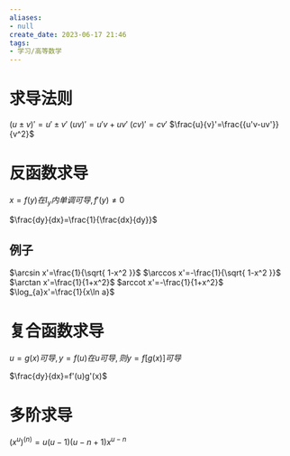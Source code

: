 ```yaml
---
aliases:
- null
create_date: 2023-06-17 21:46
tags:
- 学习/高等数学
---
```

# 求导法则

$(u\pm v)'=u'\pm v'$
$(uv)'=u'v+uv'$
$(cv)'=cv'$
$\frac{u}{v}'=\frac{{u'v-uv'}}{v^2}$

# 反函数求导

$x=f(y)在I_{y}内单调可导,f'(y)\neq 0$

$\frac{dy}{dx}=\frac{1}{\frac{dx}{dy}}$

## 例子

$\arcsin x'=\frac{1}{\sqrt{ 1-x^2 }}$
$\arccos x'=-\frac{1}{\sqrt{ 1-x^2 }}$
$\arctan x'=\frac{1}{1+x^2}$
$arccot x'=-\frac{1}{1+x^2}$
$\log_{a}x'=\frac{1}{x\ln a}$

# 复合函数求导

$u=g(x)可导,y=f(u)在u可导,则y=f[g(x)]可导$

$\frac{dy}{dx}=f'(u)g'(x)$

# 多阶求导

$(x^u)^{(n)}= u(u-1)(u-n+1)x^{u-n}$

